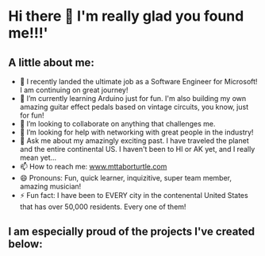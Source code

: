 # Hi there 👋 I'm really glad you found me!!!'

## A little about me:
* 🔭 I recently landed the ultimate job as a Software Engineer for Microsoft! I am continuing on great journey! 
* 🌱 I’m currently learning Arduino just for fun. I'm also building my own amazing guitar effect pedals based on vintage circuits, you know, just for fun!
* 👯 I’m looking to collaborate on anything that challenges me.
* 🤔 I’m looking for help with networking with great people in the industry!
* 💬 Ask me about my amazingly exciting past. I have traveled the planet and the entire continental US. I haven't been to HI or AK yet, and I really mean yet...
* 📫 How to reach me: www.mttaborturtle.com
* 😄 Pronouns: Fun, quick learner, inquizitive, super team member, amazing musician!
* ⚡ Fun fact: I have been to EVERY city in the contenental United States that has over 50,000 residents. Every one of them!

## I am especially proud of the projects I've created below:
<!--
**mttaborturtle/mttaborturtle** is a ✨ _special_ ✨ repository because its `README.md` (this file) appears on your GitHub profile.

Here are some ideas to get you started:

- 🔭 I’m currently working on ...
- 🌱 I’m currently learning ...
- 👯 I’m looking to collaborate on ...
- 🤔 I’m looking for help with ...
- 💬 Ask me about ...
- 📫 How to reach me: ...
- 😄 Pronouns: ...
- ⚡ Fun fact: ...
-->
